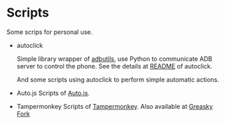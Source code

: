 # Scripts

Some scrips for personal use.

- autoclick
    
    Simple library wrapper of [adbutils](https://github.com/openatx/adbutils), use Python to communicate ADB server to control the phone. See the details at [README](https://github.com/Fingalzzz/blob/master/autoclick/README) of autoclick.
    
    And some scripts using autoclick to perform simple automatic actions.
    
- Auto.js
    Scripts of [Auto.js](https://github.com/hyb1996/Auto.js).
    
- Tampermonkey
    Scripts of [Tampermonkey](https://www.tampermonkey.net/).
    Also available at [Greasky Fork](https://greasyfork.org/en/users/673298-fingalzzz)

